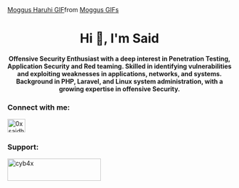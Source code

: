 <div class="tenor-gif-embed" data-postid="15584825820421463488" data-share-method="host" data-aspect-ratio="0.795181" data-width="100%"><a href="https://tenor.com/view/moggus-haruhi-mogguus-tutorial-gif-15584825820421463488">Moggus Haruhi GIF</a>from <a href="https://tenor.com/search/moggus-gifs">Moggus GIFs</a></div> <script type="text/javascript" async src="https://tenor.com/embed.js"></script>
<h1 align="center">Hi 👋, I'm Said</h1>
<h4 align="center"> Offensive Security Enthusiast with a deep interest in Penetration Testing, Application Security and Red teaming. Skilled in identifying vulnerabilities and exploiting weaknesses in applications, networks, and systems. Background in PHP, Laravel, and Linux system administration, with a growing expertise in offensive Security.</h4>

<h3 align="left">Connect with me:</h3>
<p align="left">
<a href="https://twitter.com/0xsaidhussein" target="blank"><img align="center" src="https://raw.githubusercontent.com/rahuldkjain/github-profile-readme-generator/master/src/images/icons/Social/twitter.svg" alt="0xsaidhussein" height="30" width="40" /></a>
</p>

<h3 align="left">Support:</h3>
<p><a href="https://www.buymeacoffee.com/0xsaidhussein"> <img align="left" src="https://cdn.buymeacoffee.com/buttons/v2/default-yellow.png" height="50" width="210" alt="cyb4x" /></a></p><br><br>


